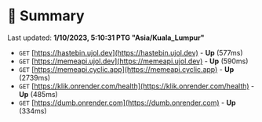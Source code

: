 # 📖 Summary
Last updated: **1/10/2023, 5:10:31 PTG "Asia/Kuala_Lumpur"**

- `GET` [https://hastebin.ujol.dev](https://hastebin.ujol.dev) - **Up** (577ms)
- `GET` [https://memeapi.ujol.dev](https://memeapi.ujol.dev) - **Up** (590ms)
- `GET` [https://memeapi.cyclic.app](https://memeapi.cyclic.app) - **Up** (2739ms)
- `GET` [https://klik.onrender.com/health](https://klik.onrender.com/health) - **Up** (485ms)
- `GET` [https://dumb.onrender.com](https://dumb.onrender.com) - **Up** (334ms)
